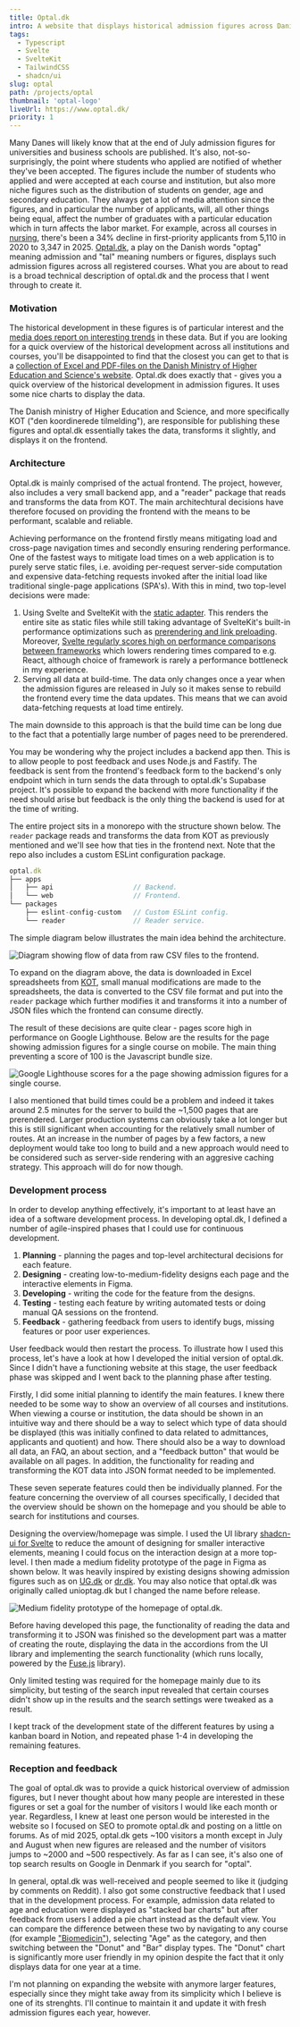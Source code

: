 ```yaml
---
title: Optal.dk
intro: A website that displays historical admission figures across Danish universities and business schools. Made with Svelte and SvelteKit.
tags:
  - Typescript
  - Svelte
  - SvelteKit
  - TailwindCSS
  - shadcn/ui
slug: optal
path: /projects/optal
thumbnail: 'optal-logo'
liveUrl: https://www.optal.dk/
priority: 1
---
```


Many Danes will likely know that at the end of July admission figures for universities and business schools are published. It's also, not-so-surprisingly, the point where students who applied are notified of whether they've been accepted. The figures include the number of students who applied and were accepted at each course and institution, but also more niche figures such as the distribution of students on gender, age and secondary education. They always get a lot of media attention since the figures, and in particular the number of applicants, will, all other things being equal, affect the number of graduates with a particular education which in turn affects the labor market. For example, across all courses in [nursing](https://www.optal.dk/educations/nurse?category=applied), there's been a 34% decline in first-priority applicants from 5,110 in 2020 to 3,347 in 2025. [Optal.dk](https://www.optal.dk/), a play on the Danish words "optag" meaning admission and "tal" meaning numbers or figures, displays such admission figures across all registered courses. What you are about to read is a broad technical description of optal.dk and the process that I went through to create it.

### Motivation

The historical development in these figures is of particular interest and the [media does report on interesting trends](https://www.dr.dk/nyheder/indland/faerre-og-faerre-vil-vaere-sygeplejerske-laerer-og-paedagog-tre-studerende-giver) in these data. But if you are looking for a quick overview of the historical development across all institutions and courses, you'll be disappointed to find that the closest you can get to that is a [collection of Excel and PDF-files on the Danish Ministry of Higher Education and Science's website](https://ufm.dk/uddannelse/statistik-og-analyser/sogning-og-optag-pa-videregaende-uddannelser/grundtal-om-sogning-og-optag/kot-hovedtal). Optal.dk does exactly that - gives you a quick overview of the historical development in admission figures. It uses some nice charts to display the data.

The Danish ministry of Higher Education and Science, and more specifically KOT ("den koordinerede tilmelding"), are responsible for publishing these figures and optal.dk essentially takes the data, transforms it slightly, and displays it on the frontend.

### Architecture

Optal.dk is mainly comprised of the actual frontend. The project, however, also includes a very small backend app, and a "reader" package that reads and transforms the data from KOT. The main architechtural decisions have therefore focused on providing the frontend with the means to be performant, scalable and reliable.

Achieving performance on the frontend firstly means mitigating load and cross-page navigation times and secondly ensuring rendering performance. One of the fastest ways to mitigate load times on a web application is to purely serve static files, i.e. avoiding per-request server-side computation and expensive data-fetching requests invoked after the initial load like traditional single-page applications (SPA's). With this in mind, two top-level decisions were made:

1. Using Svelte and SvelteKit with the [static adapter](https://svelte.dev/docs/kit/adapter-static). This renders the entire site as static files while still taking advantage of SvelteKit's built-in performance optimizations such as [prerendering and link preloading](https://svelte.dev/docs/kit/performance). Moreover, [Svelte regularly scores high on performance comparisons between frameworks](https://medium.com/@jessicajournal/react-vs-vue-vs-svelte-the-ultimate-2025-frontend-performance-comparison-5b5ce68614e2) which lowers rendering times compared to e.g. React, although choice of framework is rarely a performance bottleneck in my experience.
2. Serving all data at build-time. The data only changes once a year when the admission figures are released in July so it makes sense to rebuild the frontend every time the data updates. This means that we can avoid data-fetching requests at load time entirely.

The main downside to this approach is that the build time can be long due to the fact that a potentially large number of pages need to be prerendered.

You may be wondering why the project includes a backend app then. This is to allow people to post feedback and uses Node.js and Fastify. The feedback is sent from the frontend's feedback form to the backend's only endpoint which in turn sends the data through to optal.dk's Supabase project. It's possible to expand the backend with more functionality if the need should arise but feedback is the only thing the backend is used for at the time of writing.

The entire project sits in a monorepo with the structure shown below. The `reader` package reads and transforms the data from KOT as previously mentioned and we'll see how that ties in the frontend next. Note that the repo also includes a custom ESLint configuration package.

```js
optal.dk
├── apps
│   ├── api                    // Backend.
│   └── web                    // Frontend.
└── packages
    ├── eslint-config-custom   // Custom ESLint config.
    └── reader                 // Reader service.
```

The simple diagram below illustrates the main idea behind the architecture.

![Diagram showing flow of data from raw CSV files to the frontend.](/images/optal-diagram.webp)

To expand on the diagram above, the data is downloaded in Excel spreadsheets from [KOT](https://ufm.dk/uddannelse/statistik-og-analyser/sogning-og-optag-pa-videregaende-uddannelser/grundtal-om-sogning-og-optag/kot-hovedtal), small manual modifications are made to the spreadsheets, the data is converted to the CSV file format and put into the `reader` package which further modifies it and transforms it into a number of JSON files which the frontend can consume directly.

The result of these decisions are quite clear - pages score high in performance on Google Lighthouse. Below are the results for the page showing admission figures for a single course on mobile. The main thing preventing a score of 100 is the Javascript bundle size.

![Google Lighthouse scores for a the page showing admission figures for a single course.](/images/optal-lighthouse.webp)

I also mentioned that build times could be a problem and indeed it takes around 2.5 minutes for the server to build the ~1,500 pages that are prerendered. Larger production systems can obviously take a lot longer but this is still significant when accounting for the relatively small number of routes. At an increase in the number of pages by a few factors, a new deployment would take too long to build and a new approach would need to be considered such as server-side rendering with an aggresive caching strategy. This approach will do for now though.

### Development process

In order to develop anything effectively, it's important to at least have an idea of a software development process. In developing optal.dk, I defined a number of agile-inspired phases that I could use for continuous development.

1. **Planning** - planning the pages and top-level architectural decisions for each feature.
2. **Designing** - creating low-to-medium-fidelity designs each page and the interactive elements in Figma.
3. **Developing** - writing the code for the feature from the designs.
4. **Testing** - testing each feature by writing automated tests or doing manual QA sessions on the frontend.
5. **Feedback** - gathering feedback from users to identify bugs, missing features or poor user experiences.

User feedback would then restart the process. To illustrate how I used this process, let's have a look at how I developed the initial version of optal.dk. Since I didn't have a functioning website at this stage, the user feedback phase was skipped and I went back to the planning phase after testing.

Firstly, I did some initial planning to identify the main features. I knew there needed to be some way to show an overview of all courses and institutions. When viewing a course or institution, the data should be shown in an intuitive way and there should be a way to select which type of data should be displayed (this was initially confined to data related to admittances, applicants and quotient) and how. There should also be a way to download all data, an FAQ, an about section, and a "feedback button" that would be available on all pages. In addition, the functionality for reading and transforming the KOT data into JSON format needed to be implemented.

These seven seperate features could then be individually planned. For the feature concerning the overview of all courses specifically, I decided that the overview should be shown on the homepage and you should be able to search for institutions and courses.

Designing the overview/homepage was simple. I used the UI library [shadcn-ui for Svelte](https://www.shadcn-svelte.com/) to reduce the amount of designing for smaller interactive elements, meaning I could focus on the interaction design at a more top-level. I then made a medium fidelity prototype of the page in Figma as shown below. It was heavily inspired by existing designs showing admission figures such as on [UG.dk](https://web.archive.org/web/20240227065537/https://www.ug.dk/kot-tal) or [dr.dk](https://www.dr.dk/feature/gaa-paa-opdagelse-i-studieoptaget-2025/). You may also notice that optal.dk was originally called unioptag.dk but I changed the name before release.

![Medium fidelity prototype of the homepage of optal.dk.](/images/optal-design.webp)

Before having developed this page, the functionality of reading the data and transforming it to JSON was finished so the development part was a matter of creating the route, displaying the data in the accordions from the UI library and implementing the search functionality (which runs locally, powered by the [Fuse.js](https://www.fusejs.io/) library).

Only limited testing was required for the homepage mainly due to its simplicity, but testing of the search input revealed that certain courses didn't show up in the results and the search settings were tweaked as a result.

I kept track of the development state of the different features by using a kanban board in Notion, and repeated phase 1-4 in developing the remaining features.

### Reception and feedback

The goal of optal.dk was to provide a quick historical overview of admission figures, but I never thought about how many people are interested in these figures or set a goal for the number of visitors I would like each month or year. Regardless, I knew at least one person would be interested in the website so I focused on SEO to promote optal.dk and posting on a little on forums. As of mid 2025, optal.dk gets ~100 visitors a month except in July and August when new figures are released and the number of visitors jumps to ~2000 and ~500 respectively. As far as I can see, it's also one of top search results on Google in Denmark if you search for "optal".

In general, optal.dk was well-received and people seemed to like it (judging by comments on Reddit). I also got some constructive feedback that I used that in the development process. For example, admission data related to age and education were displayed as "stacked bar charts" but after feedback from users I added a pie chart instead as the default view. You can compare the difference between these two by navigating to any course (for example ["Biomedicin"](https://www.optal.dk/syddansk-universitet/biomedicin-17015?category=age)), selecting "Age" as the category, and then switching between the "Donut" and "Bar" display types. The "Donut" chart is significantly more user friendly in my opinion despite the fact that it only displays data for one year at a time.

I'm not planning on expanding the website with anymore larger features, especially since they might take away from its simplicity which I believe is one of its strenghts. I'll continue to maintain it and update it with fresh admission figures each year, however.
